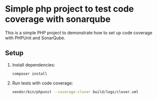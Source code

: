 # Simple php project to test code coverage with sonarqube

This is a simple PHP project to demonstrate how to set up code coverage with PHPUnit and SonarQube.

## Setup

1. Install dependencies:
   ```bash
   composer install
   ```

2. Run tests with code coverage:
   ```bash
   vendor/bin/phpunit --coverage-clover build/logs/clover.xml
   ```
